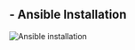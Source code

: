 ## - Ansible Installation 

![Ansible installation](https://github.com/user-attachments/assets/67ffc878-7c15-4989-9e89-b98aca073e48)
